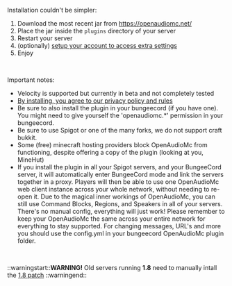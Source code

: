 [//]: # (TITLE:Installation)
[//]: # (ICON:fas fa-tools)
[//]: # (DESCRIPTION:Getting started with your fresh OpenAudioMc installation)
[//]: # (TAGS:installation,install,bungeecord,setup,download)

Installation couldn't be simpler:
<br>
1. Download the most recent jar from https://openaudiomc.net/
2. Place the jar inside the `plugins` directory of your server
3. Restart your server
4. (optionally) [setup your account to access extra settings](account.md)
5. Enjoy
<br>


Important notes:
 - Velocity is supported but currently in beta and not completely tested
 - [By installing, you agree to our privacy policy and rules](https://account.craftmend.com/terms)
 - Be sure to also install the plugin in your bungeecord (if you have one). You might need to give yourself the 'openaudiomc.*' permission in your bungeecord.
 - Be sure to use Spigot or one of the many forks, we do not support craft bukkit.
 - Some (free) minecraft hosting providers block OpenAudioMc from functioning, despite offering a copy of the plugin (looking at you, MineHut)
 - If you install the plugin in all your Spigot servers, and your BungeeCord server, it will automatically enter BungeeCord mode and link the servers together in a proxy. Players will then be able to use one OpenAudioMc web client instance across your whole network, without needing to re-open it. Due to the magical inner workings of OpenAudioMc, you can still use Command Blocks, Regions, and Speakers in all of your servers. There's no manual config, everything will just work! Please remember to keep your OpenAudioMc the same across your entire network for everything to stay supported. For changing messages, URL's and more you should use the config.yml in your bungeecord OpenAudioMc plugin folder.

<br />

 ::warningstart::<strong>WARNING!</strong> Old servers running <strong>1.8</strong> need to manually intall the <a href="1.8_patch.html">1.8 patch</a> ::warningend::

